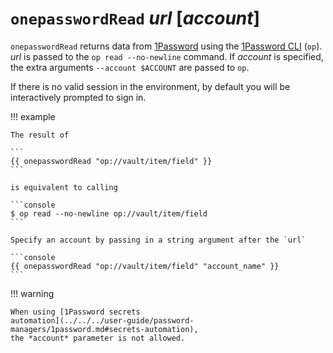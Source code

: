 # `onepasswordRead` *url* [*account*]

`onepasswordRead` returns data from [1Password](https://1password.com/) using
the [1Password CLI](https://developer.1password.com/docs/cli) (`op`). *url* is
passed to the `op read --no-newline` command. If *account* is specified, the
extra arguments `--account $ACCOUNT` are passed to `op`.

If there is no valid session in the environment, by default you will be
interactively prompted to sign in.

!!! example

    The result of

    ```
    {{ onepasswordRead "op://vault/item/field" }}
    ```

    is equivalent to calling

    ```console
    $ op read --no-newline op://vault/item/field
    ```

    Specify an account by passing in a string argument after the `url`

    ```console
    {{ onepasswordRead "op://vault/item/field" "account_name" }}
    ```

!!! warning

    When using [1Password secrets
    automation](../../../user-guide/password-managers/1password.md#secrets-automation),
    the *account* parameter is not allowed.
